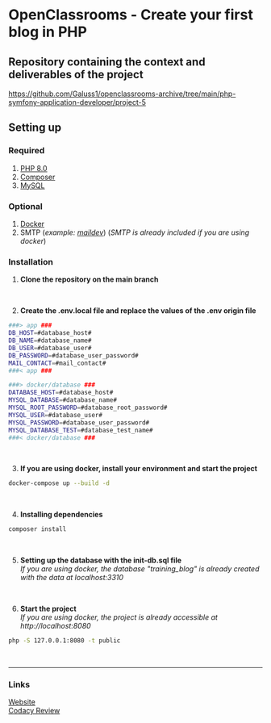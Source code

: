 # OpenClassrooms - Create your first blog in PHP

## Repository containing the context and deliverables of the project
https://github.com/Galuss1/openclassrooms-archive/tree/main/php-symfony-application-developer/project-5

## Setting up

### Required
1. [PHP 8.0](https://www.php.net/downloads.php)
2. [Composer](https://getcomposer.org/download/)
3. [MySQL](https://www.mysql.com/fr/downloads/)

### Optional
1. [Docker](https://www.docker.com/)
2. SMTP (*example: [maildev](https://github.com/maildev/maildev)*) (*SMTP is already included if you are using docker*)


### Installation
1. **Clone the repository on the main branch**
<br>

2. **Create the .env.local file and replace the values of the .env origin file**
```bash
###> app ###
DB_HOST=#database_host#
DB_NAME=#database_name#
DB_USER=#database_user#
DB_PASSWORD=#database_user_password#
MAIL_CONTACT=#mail_contact#
###< app ###

###> docker/database ###
DATABASE_HOST=#database_host#
MYSQL_DATABASE=#database_name#
MYSQL_ROOT_PASSWORD=#database_root_password#
MYSQL_USER=#database_user#
MYSQL_PASSWORD=#database_user_password#
MYSQL_DATABASE_TEST=#database_test_name#
###< docker/database ###
```
<br>

3. **If you are using docker, install your environment and start the project**
```bash
docker-compose up --build -d
```
<br>

4. **Installing dependencies**
```bash
composer install
```
<br>

5. **Setting up the database with the init-db.sql file**<br>
*If you are using docker, the database "training_blog" is already created with the data at localhost:3310*
<br>

6. **Start the project**<br>
*If you are using docker, the project is already accessible at http://localhost:8080*
```bash
php -S 127.0.0.1:8080 -t public
```
<br>

--- --- ---

### Links
[Website](https://formation.blog.gaelpaquien.com/)\
[Codacy Review](https://app.codacy.com/gh/Galuss1/openclassrooms-blog/dashboard)
